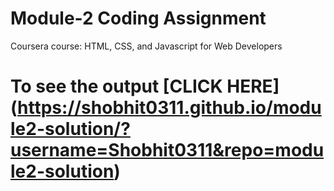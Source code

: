 
# Module-2 Coding Assignment

Coursera course: HTML, CSS, and Javascript for Web Developers

# To see the output [CLICK HERE] (https://shobhit0311.github.io/module2-solution/?username=Shobhit0311&repo=module2-solution)
